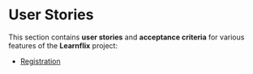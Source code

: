 # User Stories

This section contains **user stories** and **acceptance criteria** for various features
of the **Learnflix** project:

- [Registration](registration.md)
